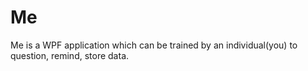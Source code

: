# Me
Me is a WPF application which can be trained by an individual(you) to question, remind, store data.
